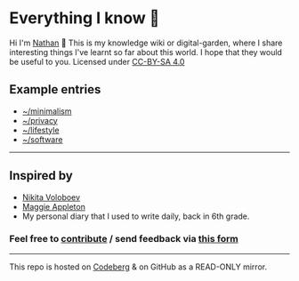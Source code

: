 # Everything I know 🌱

Hi I'm [Nathan](https://polarhive.ml/) 👋 This is my knowledge wiki or digital-garden, where I share interesting things I've learnt so far about this world. I hope that they would be useful to you. Licensed under [CC-BY-SA 4.0](https://creativecommons.org/licenses/by-nc-sa/4.0/)

## Example entries

- [~/minimalism](https://codeberg.org/polarhive/knowledge/src/branch/main/lifestyle/minimalism.md)
- [~/privacy](https://codeberg.org/polarhive/knowledge/src/branch/main/tech/privacy.md)
- [~/lifestyle](https://codeberg.org/polarhive/knowledge/src/branch/main/lifestyle/)
- [~/software](https://codeberg.org/polarhive/knowledge/src/branch/main/tech/software.md)

---

## Inspired by

- [Nikita Voloboev](https://wiki.nikitavoloboev.xyz/)
- [Maggie Appleton](https://maggieappleton.com/garden)
- My personal diary that I used to write daily, back in 6th grade.

### Feel free to [contribute](mailto:polarhive@protonmail.com?subject=garden-entry&body=hey%20i%20found%20a%20cool%20thing%20i'd%20like%20you%20to%20feature%20in%20this%20repo%2C%20but%20don't%20know%20git%20or%20nerdy%20computer%20stuff%20%3A) / send feedback via [this form](https://polarhive.ml/contact/)

---
This repo is hosted on [Codeberg](https://polarhive.ml/knowledge) & on GitHub as a READ-ONLY mirror.
